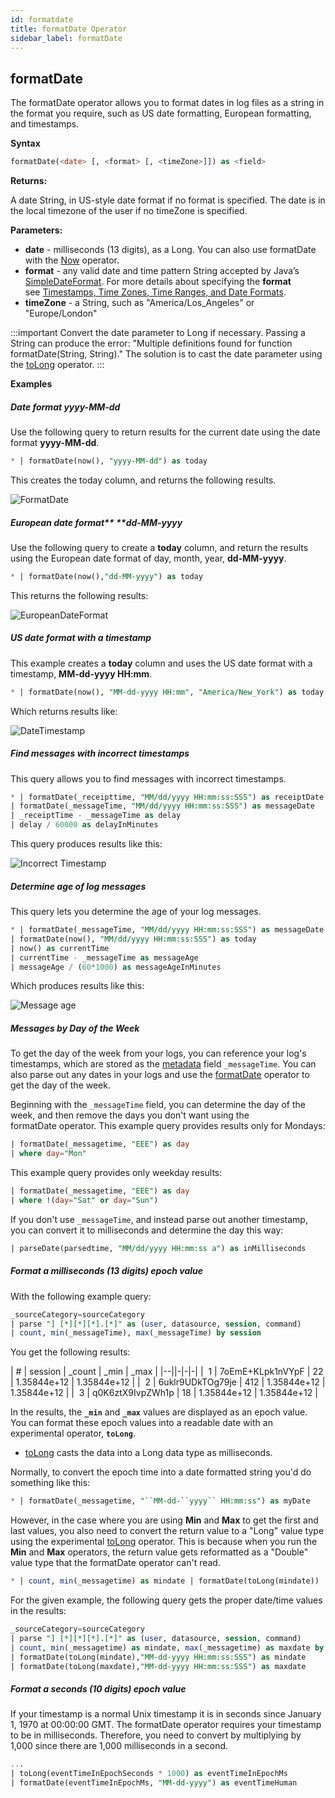 ```yaml
---
id: formatdate
title: formatDate Operator
sidebar_label: formatDate
---
```





## formatDate

The formatDate operator allows you to format dates in log files as a string in the format you require, such as US date formatting, European formatting, and timestamps. 

**Syntax**

```sql
formatDate(<date> [, <format> [, <timeZone>]]) as <field>
```

**Returns:**

A date String, in US-style date format if no format is specified. The date is in the local timezone of the user if no timeZone is specified.

**Parameters:**

* **date** - milliseconds (13 digits), as a Long. You can also use formatDate with the [Now](#now) operator.
* **format** - any valid date and time pattern String accepted by Java’s [SimpleDateFormat](https://docs.oracle.com/javase/7/docs/api/java/text/SimpleDateFormat.html). For more details about specifying the **format** see [Timestamps, Time  Zones, Time Ranges, and Date Formats](docs/send-data/reference-information/time-reference.md).
* **timeZone** - a String, such as "America/Los_Angeles" or "Europe/London"

:::important
Convert the date parameter to Long if necessary. Passing a String can produce the error: "Multiple definitions found for function formatDate(String, String)." The solution is to cast the date parameter using the [toLong](#casting-data-to-a-number-or-string) operator.
:::

**Examples**

##### Date format yyyy-MM-dd

Use the following query to return results for the current date using the date format **yyyy-MM-dd**.

```sql
* | formatDate(now(), "yyyy-MM-dd") as today
```

This creates the today column, and returns the following results.

![FormatDate](/img/search/searchquerylanguage/search-operators/FormatDate.png)

##### European date format** **dd-MM-yyyy

Use the following query to create a **today** column, and return the results using the European date format of day, month, year, **dd-MM-yyyy**.

```sql
* | formatDate(now(),"dd-MM-yyyy") as today
```

This returns the following results:

![EuropeanDateFormat](/img/search/searchquerylanguage/search-operators/EuropeanDateFormat.png)

##### US date format with a timestamp

This example creates a **today** column and uses the US date format with a timestamp, **MM-dd-yyyy HH:mm**.

```sql
* | formatDate(now(), "MM-dd-yyyy HH:mm", "America/New_York") as today
```

Which returns results like:

![DateTimestamp](/img/search/searchquerylanguage/search-operators/DateTimestamp.png)

##### Find messages with incorrect timestamps

This query allows you to find messages with incorrect timestamps.

```sql
* | formatDate(_receipttime, "MM/dd/yyyy HH:mm:ss:SSS") as receiptDate
| formatDate(_messageTime, "MM/dd/yyyy HH:mm:ss:SSS") as messageDate
| _receiptTime - _messageTime as delay
| delay / 60000 as delayInMinutes
```

This query produces results like this:

![Incorrect Timestamp](/img/search/searchquerylanguage/search-operators/IncorrectTimestamp.png)

##### Determine age of log messages

This query lets you determine the age of your log messages.

```sql
* | formatDate(_messageTime, "MM/dd/yyyy HH:mm:ss:SSS") as messageDate
| formatDate(now(), "MM/dd/yyyy HH:mm:ss:SSS") as today
| now() as currentTime
| currentTime - _messageTime as messageAge
| messageAge / (60*1000) as messageAgeInMinutes
```

Which produces results like this:

![Message age](/img/search/searchquerylanguage/search-operators/MessageAge.png)

##### Messages by Day of the Week

To get the day of the week from your logs, you can reference your log's timestamps, which are stored as the [metadata](/docs/search/get-started-with-search/search-basics/built-in-metadata) field `_messageTime`. You can also parse out any dates in your logs and use the [formatDate](#formatDate) operator to get the day of the week.  

Beginning with the `_messageTime` field, you can determine the day of the week, and then remove the days you don't want using the formatDate operator. This example query provides results only for Mondays:

```sql
| formatDate(_messagetime, "EEE") as day
| where day="Mon"
```

This example query provides only weekday results:

```sql
| formatDate(_messagetime, "EEE") as day
| where !(day="Sat" or day="Sun")
```

If you don't use `_messageTime`, and instead parse out another timestamp, you can convert it to milliseconds and determine the day this way:

```sql
| parseDate(parsedtime, "MM/dd/yyyy HH:mm:ss a") as inMilliseconds
```

##### Format a milliseconds (13 digits) epoch value

With the following example query:

```sql
_sourceCategory=sourceCategory
| parse "] [*][*][*].[*]" as (user, datasource, session, command)
| count, min(_messageTime), max(_messageTime) by session
```

You get the following results:

| # | session | _count | _min | _max |
|--||-|-|-|
|  1     | 7oEmE+KLpk1nVYpF | 22          | 1.35844e+12 | 1.35844e+12 |
|  2     | 6uklr9UDkTOg79je | 412         | 1.35844e+12 | 1.35844e+12 |
|  3     | q0K6ztX9IvpZWh1p | 18          | 1.35844e+12 | 1.35844e+12 |

In the results, the **`_min`** and **`_max`** values are displayed as an epoch value. You can format these epoch values into a readable date with an experimental operator, **`toLong`**.

* [toLong](#casting-data-to-a-number-or-string) casts the data into a Long data type as milliseconds.

Normally, to convert the epoch time into a date formatted string you'd do something like this:

```sql
* | formatDate(_messagetime, "``MM-dd-``yyyy`` HH:mm:ss") as myDate
```

However, in the case where you are using **Min** and **Max** to get the first and last values, you also need to convert the return value to a "Long" value type using the experimental [toLong](#casting-data-to-a-number-or-string) operator. This is because when you run the **Min** and **Max** operators, the return value gets reformatted as a "Double" value type that the formatDate operator can't read.

```sql
* | count, min(_messagetime) as mindate | formatDate(toLong(mindate))
```

For the given example, the following query gets the proper date/time values in the results:

```sql
_sourceCategory=sourceCategory
| parse "] [*][*][*].[*]" as (user, datasource, session, command)
| count, min(_messagetime) as mindate, max(_messagetime) as maxdate by session
| formatDate(toLong(mindate),"MM-dd-yyyy HH:mm:ss:SSS") as mindate
| formatDate(toLong(maxdate),"MM-dd-yyyy HH:mm:ss:SSS") as maxdate
```

##### Format a seconds (10 digits) epoch value

If your timestamp is a normal Unix timestamp it is in seconds since January 1, 1970 at 00:00:00 GMT. The formatDate operator requires your timestamp to be in milliseconds. Therefore, you need to convert by multiplying by 1,000 since there are 1,000 milliseconds in a second.

```sql
...
| toLong(eventTimeInEpochSeconds * 1000) as eventTimeInEpochMs
| formatDate(eventTimeInEpochMs, "MM-dd-yyyy") as eventTimeHuman
```
